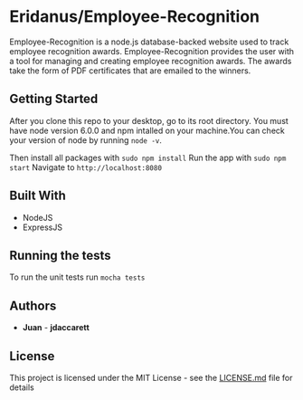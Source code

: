 # Eridanus/Employee-Recognition

Employee-Recognition is a node.js database-backed website used to track employee recognition
awards. Employee-Recognition provides the user with a tool for managing and creating 
employee recognition awards. The awards take the form of PDF certificates that are 
emailed to the winners.

## Getting Started
After you clone this repo to your desktop, go to its root directory. You must have node version 
6.0.0 and npm intalled on your machine.You can check your version of node by running `node -v`.

Then install all packages with `sudo npm install`
Run the app with `sudo npm start`
Navigate to `http://localhost:8080`

## Built With

* NodeJS
* ExpressJS

## Running the tests

To run the unit tests run `mocha tests`

## Authors

* **Juan**                  -  **jdaccarett**

## License

This project is licensed under the MIT License - see the [LICENSE.md](LICENSE.md) file for details
